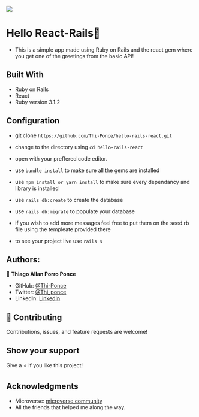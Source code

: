 ![](https://img.shields.io/badge/Microverse-blueviolet)

# Hello React-Rails📝

- This is a simple app made using Ruby on Rails and the react gem where you get one of the greetings from the basic API!

## Built With

- Ruby on Rails
- React
- Ruby version 3.1.2

## Configuration

* git clone `https://github.com/Thi-Ponce/hello-rails-react.git`

* change to the directory using `cd hello-rails-react`

* open with your preffered code editor.

* use `bundle install` to make sure all the gems are installed

* use `npm install or yarn install` to make sure every dependancy and library is installed

* use `rails db:create` to create the database

* use `rails db:migrate` to populate your database

* if you wish to add more messages feel free to put them on the seed.rb file using the templeate provided there

* to see your project live use `rails s`

## Authors:

👤 **Thiago Allan Porro Ponce**

- GitHub: [@Thi-Ponce](https://github.com/Thi-Ponce)
- Twitter: [@Thi_ponce](https://twitter.com/Thi_ponce)
- LinkedIn: [LinkedIn](https://linkedin.com/in/thiago-ponce)

## 🤝 Contributing

Contributions, issues, and feature requests are welcome!

## Show your support

Give a ⭐️ if you like this project!

## Acknowledgments

- Microverse: [microverse community](https://github.com/microverseinc)
- All the friends that helped me along the way.
